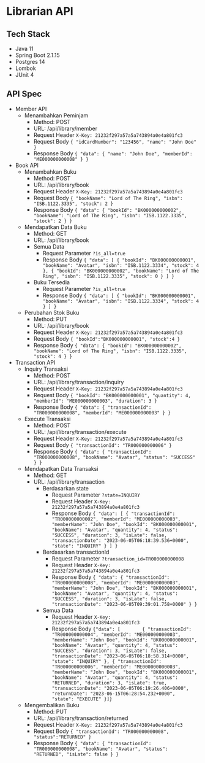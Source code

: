 # Librarian API

## Tech Stack
- Java 11
- Spring Boot 2.1.15
- Postgres 14
- Lombok
- JUnit 4

## API Spec
- Member API
  - Menambahkan Peminjam
    - Method: POST
    - URL: /api/library/member
    - Request Header ```X-Key: 21232f297a57a5a743894a0e4a801fc3```
    - Request Body ```{
      "idCardNumber": "123456",
      "name": "John Doe"
      }```
    - Response Body ```{
      "data": {
      "name": "John Doe",
      "memberId": "ME000000000008"
      }
      }```
- Book API
  - Menambahkan Buku
    - Method: POST
    - URL: /api/library/book
    - Request Header ```X-Key: 21232f297a57a5a743894a0e4a801fc3```
    - Request Body ```{
      "bookName": "Lord of The Ring",
      "isbn": "ISB.1122.3335",
      "stock": 2
      }```
    - Response Body ```{
      "data": {
      "bookId": "BK000000000002",
      "bookName": "Lord of The Ring",
      "isbn": "ISB.1122.3335",
      "stock": 2
      }
      }```
  - Mendapatkan Data Buku
    - Method: GET
    - URL: /api/library/book
    - Semua Data
      - Request Parameter ```?is_all=true```
      - Response Body ```{
        "data": [
        {
        "bookId": "BK000000000001",
        "bookName": "Avatar",
        "isbn": "ISB.1122.3334",
        "stock": 4
        },
        {
        "bookId": "BK000000000002",
        "bookName": "Lord of The Ring",
        "isbn": "ISB.1122.3335",
        "stock": 0
        }
        ]
        }```
    - Buku Tersedia
      - Request Parameter ```?is_all=true```
      - Response Body ```{
        "data": [
        {
        "bookId": "BK000000000001",
        "bookName": "Avatar",
        "isbn": "ISB.1122.3334",
        "stock": 4
        }
        ]
        }```
  - Perubahan Stok Buku
    - Method: PUT
    - URL: /api/library/book
    - Request Header ```X-Key: 21232f297a57a5a743894a0e4a801fc3```
    - Request Body ```{
      "bookId":"BK000000000001",
      "stock":4
      }```
    - Response Body ```{
      "data": {
      "bookId": "BK000000000002",
      "bookName": "Lord of The Ring",
      "isbn": "ISB.1122.3335",
      "stock": 4
      }
      }```
- Transaction API
  - Inquiry Transaksi
    - Method: POST
    - URL: /api/library/transaction/inquiry
    - Request Header ```X-Key: 21232f297a57a5a743894a0e4a801fc3```
    - Request Body ```{
      "bookId": "BK000000000001",
      "quantity": 4,
      "memberId": "ME000000000003",
      "duration": 3
      }```
    - Response Body ```{
      "data": {
      "transactionId": "TR000000000008",
      "memberId": "ME000000000003"
      }
      }```
  - Execute Transaksi
    - Method: POST
    - URL: /api/library/transaction/execute
    - Request Header ```X-Key: 21232f297a57a5a743894a0e4a801fc3```
    - Request Body ```{
      "transactionId": "TR000000000006"
      }```
    - Response Body ```{
      "data": {
      "transactionId": "TR000000000008",
      "bookName": "Avatar",
      "status": "SUCCESS"
      }
      }```
  - Mendapatkan Data Transaksi
    - Method: GET
    - URL: /api/library/transaction
      - Berdasarkan state
        - Request Parameter ```?state=INQUIRY```
        - Request Header ```X-Key: 21232f297a57a5a743894a0e4a801fc3```
        - Response Body ```{
          "data": [
          {
          "transactionId": "TR000000000002",
          "memberId": "ME000000000003",
          "memberName": "John Doe",
          "bookId": "BK000000000001",
          "bookName": "Avatar",
          "quantity": 4,
          "status": "SUCCESS",
          "duration": 3,
          "isLate": false,
          "transactionDate": "2023-06-05T06:18:39.536+0000",
          "state": "INQUIRY"
          } ] }```
      - Berdasarkan transactionId
        - Request Parameter ```?transaction_id=TR000000000008```
        - Request Header ```X-Key: 21232f297a57a5a743894a0e4a801fc3```
        - Response Body ```{
          "data": {
          "transactionId": "TR000000000008",
          "memberId": "ME000000000003",
          "memberName": "John Doe",
          "bookId": "BK000000000001",
          "bookName": "Avatar",
          "quantity": 4,
          "status": "SUCCESS",
          "duration": 3,
          "isLate": false,
          "transactionDate": "2023-06-05T09:39:01.758+0000"
          }
          }```
      - Semua Data
        - Request Header ```X-Key: 21232f297a57a5a743894a0e4a801fc3```
        - Response Body ```{"data": [        {
          "transactionId": "TR000000000004",
          "memberId": "ME000000000003",
          "memberName": "John Doe",
          "bookId": "BK000000000001",
          "bookName": "Avatar",
          "quantity": 4,
          "status": "SUCCESS",
          "duration": 3,
          "isLate": false,
          "transactionDate": "2023-06-05T06:18:58.314+0000",
          "state": "INQUIRY"
          },
          {
          "transactionId": "TR000000000006",
          "memberId": "ME000000000003",
          "memberName": "John Doe",
          "bookId": "BK000000000001",
          "bookName": "Avatar",
          "quantity": 4,
          "status": "RETURNED",
          "duration": 3,
          "isLate": true,
          "transactionDate": "2023-06-05T06:19:26.406+0000",
          "returnDate": "2023-06-15T06:28:54.232+0000",
          "state": "EXECUTE"
          }]}```
  - Mengembalikan Buku
    - Method: PUT
    - URL: /api/library/transaction/returned
    - Request Header ```X-Key: 21232f297a57a5a743894a0e4a801fc3```
    - Request Body ```{
      "transactionId": "TR000000000008",
      "status":"RETURNED"
      }```
    - Response Body ```{
      "data": {
      "transactionId": "TR000000000008",
      "bookName": "Avatar",
      "status": "RETURNED",
      "isLate": false
      }
      }```